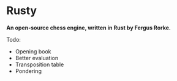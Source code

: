 # Rusty

**An open-source chess engine, written in Rust by Fergus Rorke.**

Todo:

- Opening book
- Better evaluation
- Transposition table
- Pondering
